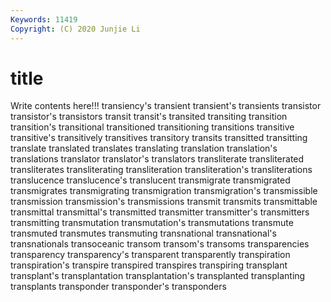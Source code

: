```yaml
---
Keywords: 11419
Copyright: (C) 2020 Junjie Li
---
```


# title

Write contents here!!!
transiency's 
transient 
transient's 
transients 
transistor
transistor's 
transistors 
transit 
transit's 
transited 
transiting 
transition 
transition's 
transitional 
transitioned
transitioning 
transitions 
transitive 
transitive's 
transitively 
transitives 
transitory 
transits 
transitted 
transitting
translate 
translated 
translates 
translating 
translation 
translation's 
translations 
translator 
translator's 
translators
transliterate 
transliterated 
transliterates 
transliterating 
transliteration 
transliteration's 
transliterations 
translucence 
translucence's 
translucent
transmigrate 
transmigrated 
transmigrates 
transmigrating 
transmigration 
transmigration's 
transmissible 
transmission 
transmission's 
transmissions
transmit 
transmits 
transmittable 
transmittal 
transmittal's 
transmitted 
transmitter 
transmitter's 
transmitters 
transmitting
transmutation 
transmutation's 
transmutations 
transmute 
transmuted 
transmutes 
transmuting 
transnational 
transnational's 
transnationals
transoceanic 
transom 
transom's 
transoms 
transparencies 
transparency 
transparency's 
transparent 
transparently 
transpiration
transpiration's 
transpire 
transpired 
transpires 
transpiring 
transplant 
transplant's 
transplantation 
transplantation's 
transplanted
transplanting 
transplants 
transponder 
transponder's 
transponders 
